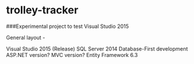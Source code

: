# trolley-tracker

###Experimental project to test Visual Studio 2015

General layout - 

Visual Studio 2015 (Release)
SQL Server 2014
Database-First development
ASP.NET version?
MVC version?
Entity Framework 6.3


